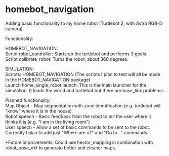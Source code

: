 # homebot_navigation
Adding basic functionality to my home robot (Turtlebot 2, with Astra RGB-D camera)

Functionality:

HOMEBOT_NAVIGATION: <br /> 
Script robot_controller: Starts up the turtlebot and performs 3 goals. <br /> 
Script calibrate_robot: Turns the robot, about 360 degrees.

SIMULATION: <br /> 
Scripts: HOMEBOT_NAVIGATION (The scripts I plan to test will all be made in the HOMEBOT_NAVIGATION package) <br /> 
Launch home_single_robot.launch: This is the main launcher for the simulation. It loads the world and turtlebot but there are base_link problems.

Planned functionality: <br /> 
Map Object - Map segmentation with zone identification (e.g. turtlebot will "know" where it is in the house) <br /> 
Robot speech - Basic feedback from the robot to tell the user where it thinks it is (e.g. "I am in the living room") <br />
User speech - Allow a set of basic commands to be sent to the robot. Currently I plan to add just "Where are u?" and "Go to..."
commands.

*Future improvements: Could use hector_mapping in combination with robot_pose_ekf to generate better and cleaner maps.
